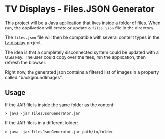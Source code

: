 # TV Displays - Files.JSON Generator

This project will be a Java application that lives inside a folder of files.
When run, the application will create or update a `files.json` file in the directory.

The `files.json` file will then be compatible with several content types
in the [tv-display](https://github.com/cityssm/tv-display) project.

The idea is that a completely disconnected system could be updated with a USB key.
The user could copy over the files, run the application, then refresh the browser.

Right now, the generated json contains a filtered list of images in a property called "backgroundImages".

## Usage

If the JAR file is inside the same folder as the content:

    > java -jar FilesJsonGenerator.jar
    
If the JAR file is in a different folder:

    > java -jar FilesJsonGenerator.jar path/to/folder
